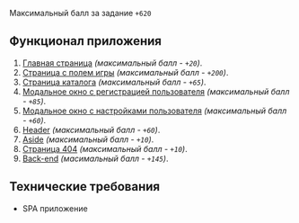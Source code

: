 Максимальный балл за задание `+620`

## Функционал приложения

 1. [Главная страница](modules/main-page.md) _(максимальный балл - `+20`)_.
 2. [Страница с полем игры](modules/playground.md) _(максимальный балл - `+200`)_.
 3. [Страница каталога](modules/catalogue.md) _(максимальный балл - `+65`)_.
 4. [Модальное окно с регистрацией пользователя](modules/register.md) _(максимальный балл - `+85`)_.
 5. [Модальное окно с настройками пользователя](modules/settings.md) _(максимальный балл - `+60`)_.
 6. [Header](modules/header.md) _(максимальный балл - `+60`)_.
 7. [Aside](modules/aside.md) _(максимальный балл - `+10`)_.
 8. [Страница 404](modules/404-page.md) _(максимальный балл - `+10`)_.
 9. [Back-end](modules/back-end.md) _(масимальный балл - `+145`)_.

## Технические требования
 - SPA приложение